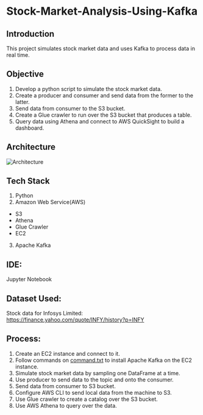 # Stock-Market-Analysis-Using-Kafka
## Introduction
This project simulates stock market data and uses Kafka to process data in real time.

## Objective
1. Develop a python script to simulate the stock market data.  
2. Create a producer and consumer and send data from the former to the latter.  
3. Send data from consumer to the S3 bucket.  
4. Create a Glue crawler to run over the S3 bucket that produces a table.  
5. Query data using Athena and connect to AWS QuickSight to build a dashboard.  

## Architecture
![Architecture](https://github.com/fernandes-cheryl/Stock-Market-Analysis-Using-Kafka/assets/100081376/4a566ac9-d80d-4498-a31b-d3f42621c809)

## Tech Stack
1. Python  
2. Amazon Web Service(AWS)  
 * S3  
 * Athena  
 * Glue Crawler  
 * EC2  
3. Apache Kafka

## IDE:
Jupyter Notebook

## Dataset Used:
Stock data for Infosys Limited:  
https://finance.yahoo.com/quote/INFY/history?p=INFY

## Process:
1. Create an EC2 instance and connect to it.
2. Follow commands on [command.txt](https://github.com/fernandes-cheryl/Stock-Market-Analysis-Using-Kafka/blob/main/commands.txt) to install Apache Kafka on the EC2 instance.
3. Simulate stock market data by sampling one DataFrame at a time.
4. Use producer to send data to the topic and onto the consumer.
5. Send data from consumer to S3 bucket.
6. Configure AWS CLI to send local data from the machine to S3.
7. Use Glue crawler to create a catalog over the S3 bucket.
8. Use AWS Athena to query over the data.


